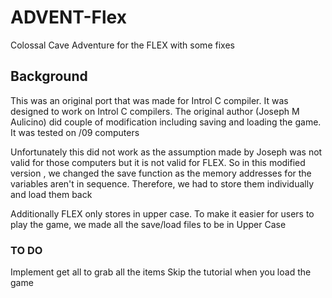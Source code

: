 # ADVENT-Flex
Colossal Cave Adventure for the FLEX with some fixes 

## Background
This was an original port that was made for Introl C compiler. It was designed to work on Introl C compilers. The original author (Joseph M Aulicino) did couple of modification including saving and loading the game. It was tested on /09 computers 

Unfortunately this did not work as the assumption made by Joseph was not valid for those computers but it is not valid for FLEX. So in this modified version , we changed the save function as the memory addresses for the variables aren't in sequence. Therefore, we had to store them individually and load them back

Additionally FLEX only stores in upper case. To make it easier for users to play the game, we made all the save/load files to be in Upper Case 


###  TO DO
Implement get all to grab all the items
Skip the tutorial when you load the game 
